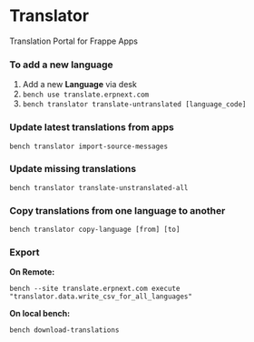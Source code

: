 # Translator

Translation Portal for Frappe Apps

### To add a new language

1. Add a new **Language** via desk
2. `bench use translate.erpnext.com`
3. `bench translator translate-untranslated [language_code]`

### Update latest translations from apps

    bench translator import-source-messages

### Update missing translations

    bench translator translate-unstranslated-all

### Copy translations from one language to another

    bench translator copy-language [from] [to]

### Export

**On Remote:**

    bench --site translate.erpnext.com execute "translator.data.write_csv_for_all_languages"

**On local bench:**

    bench download-translations

